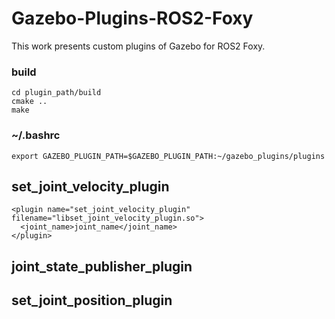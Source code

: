 # Gazebo-Plugins-ROS2-Foxy

This work presents custom plugins of Gazebo for ROS2 Foxy.

### build

```
cd plugin_path/build
cmake ..
make
```
### ~/.bashrc
```
export GAZEBO_PLUGIN_PATH=$GAZEBO_PLUGIN_PATH:~/gazebo_plugins/plugins
```

## set_joint_velocity_plugin
```
<plugin name="set_joint_velocity_plugin" filename="libset_joint_velocity_plugin.so">
  <joint_name>joint_name</joint_name>
</plugin>
```

## joint_state_publisher_plugin

## set_joint_position_plugin
